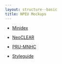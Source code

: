 ```yaml
---
layout: structure--basic
title: NPEU Mockups
---
```


* [Minidex](minidex)
* [NeoCLEAR](neoclear)
* [PRU-MNHC](prumnhc)

* [Styleguide](styleguide)